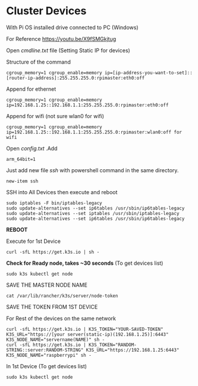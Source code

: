 # **Cluster Devices**

With Pi OS installed drive connected to PC (Windows)

For Reference https://youtu.be/X9fSMGkjtug

Open *cmdline.txt* file (Setting Static IP for devices)

Structure of the command

	cgroup_memory=1 cgroup_enable=memory ip=[ip-address-you-want-to-set]::[router-ip-address]:255.255.255.0:rpimaster:eth0:off

Append for ethernet

	cgroup_memory=1 cgroup_enable=memory ip=192.168.1.25::192.168.1.1:255.255.255.0:rpimaster:eth0:off

Append for wifi (not sure wlan0 for wifi)

	cgroup_memory=1 cgroup_enable=memory ip=192.168.1.25::192.168.1.1:255.255.255.0:rpimaster:wlan0:off for wifi 
	
Open *config.txt* .Add 

	arm_64bit=1
	
Just add new file *ssh* with powershell command in the same directory.
	
 	new-item ssh
	
SSH into All Devices then execute and reboot

	sudo iptables -F bin/iptables-legacy 
	sudo update-alternatives --set ip6tables /usr/sbin/ip6tables-legacy
	sudo update-alternatives --set iptables /usr/sbin/iptables-legacy
	sudo update-alternatives --set ip6tables /usr/sbin/ip6tables-legacy
	
**REBOOT**
	
Execute for 1st Device

	curl -sfL https://get.k3s.io | sh - 
**Check for Ready node, takes ~30 seconds**
(To get devices list)

	sudo k3s kubectl get node 
 
SAVE THE MASTER NODE NAME
	
	cat /var/lib/rancher/k3s/server/node-token 
SAVE THE TOKEN FROM 1ST DEVICE
	
For Rest of the devices on the same network

	curl -sfL https://get.k3s.io | K3S_TOKEN="YOUR-SAVED-TOKEN" K3S_URL="https://[your server(static-ip)(192.168.1.25)]:6443" K3S_NODE_NAME="servername(NAME)" sh -
	curl -sfL https://get.k3s.io | K3S_TOKEN="RANDOM-STRING::server:RANDOM-STRING" K3S_URL="https://192.168.1.25:6443" K3S_NODE_NAME="raspberrypi" sh -
	
In 1st Device (To get devices list)

	sudo k3s kubectl get node 
